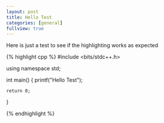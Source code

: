 ```yaml
---
layout: post
title: Hello Test
categories: [general]
fullview: true
---
```


Here is just a test to see if the highlighting works as expected

{% highlight cpp %}
#include <bits/stdc++.h>

using namespace std;

int main()
{
	printf("Hello Test");
	
	return 0;
}

{% endhighlight %}
